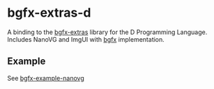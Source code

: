 # bgfx-extras-d
A binding to the [bgfx-extras](https://github.com/olehlong/bgfx-extras) library for the D Programming Language. Includes NanoVG and ImgUI with [bgfx](https://github.com/bkaradzic/bgfx) implementation. 


Example
-------------------------------------------------------------
See [bgfx-example-nanovg](https://github.com/olehlong/bgfx-example-nanovg)
